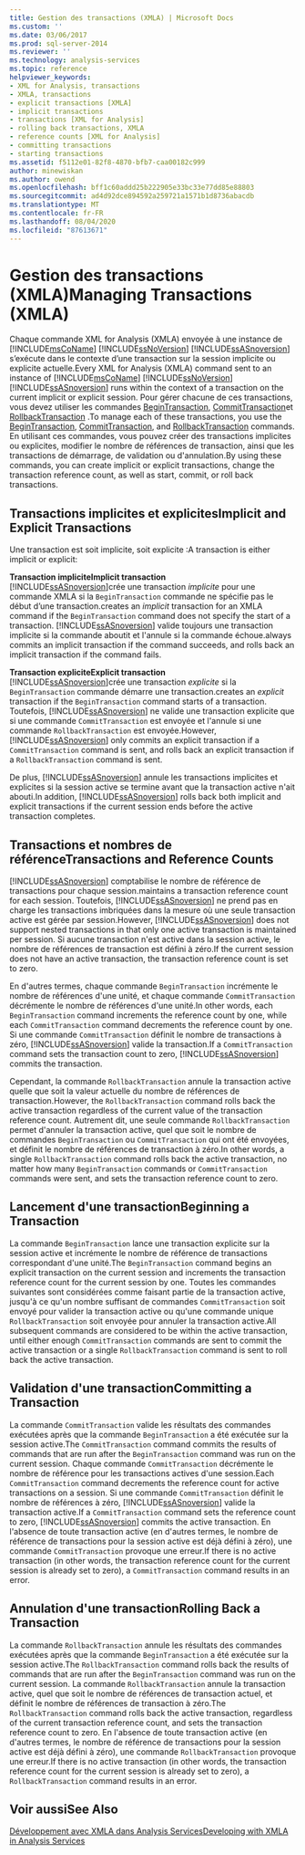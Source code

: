 ```yaml
---
title: Gestion des transactions (XMLA) | Microsoft Docs
ms.custom: ''
ms.date: 03/06/2017
ms.prod: sql-server-2014
ms.reviewer: ''
ms.technology: analysis-services
ms.topic: reference
helpviewer_keywords:
- XML for Analysis, transactions
- XMLA, transactions
- explicit transactions [XMLA]
- implicit transactions
- transactions [XML for Analysis]
- rolling back transactions, XMLA
- reference counts [XML for Analysis]
- committing transactions
- starting transactions
ms.assetid: f5112e01-82f8-4870-bfb7-caa00182c999
author: minewiskan
ms.author: owend
ms.openlocfilehash: bff1c60addd25b222905e33bc33e77dd85e88803
ms.sourcegitcommit: ad4d92dce894592a259721a1571b1d8736abacdb
ms.translationtype: MT
ms.contentlocale: fr-FR
ms.lasthandoff: 08/04/2020
ms.locfileid: "87613671"
---
```

# <a name="managing-transactions-xmla"></a><span data-ttu-id="e6c1d-102">Gestion des transactions (XMLA)</span><span class="sxs-lookup"><span data-stu-id="e6c1d-102">Managing Transactions (XMLA)</span></span>
  <span data-ttu-id="e6c1d-103">Chaque commande XML for Analysis (XMLA) envoyée à une instance de [!INCLUDE[msCoName](../../includes/msconame-md.md)] [!INCLUDE[ssNoVersion](../../includes/ssnoversion-md.md)] [!INCLUDE[ssASnoversion](../../includes/ssasnoversion-md.md)] s’exécute dans le contexte d’une transaction sur la session implicite ou explicite actuelle.</span><span class="sxs-lookup"><span data-stu-id="e6c1d-103">Every XML for Analysis (XMLA) command sent to an instance of [!INCLUDE[msCoName](../../includes/msconame-md.md)] [!INCLUDE[ssNoVersion](../../includes/ssnoversion-md.md)] [!INCLUDE[ssASnoversion](../../includes/ssasnoversion-md.md)] runs within the context of a transaction on the current implicit or explicit session.</span></span> <span data-ttu-id="e6c1d-104">Pour gérer chacune de ces transactions, vous devez utiliser les commandes [BeginTransaction](https://docs.microsoft.com/bi-reference/xmla/xml-elements-commands/begintransaction-element-xmla), [CommitTransaction](https://docs.microsoft.com/bi-reference/xmla/xml-elements-commands/committransaction-element-xmla)et [RollbackTransaction](https://docs.microsoft.com/bi-reference/xmla/xml-elements-commands/rollbacktransaction-element-xmla) .</span><span class="sxs-lookup"><span data-stu-id="e6c1d-104">To manage each of these transactions, you use the [BeginTransaction](https://docs.microsoft.com/bi-reference/xmla/xml-elements-commands/begintransaction-element-xmla), [CommitTransaction](https://docs.microsoft.com/bi-reference/xmla/xml-elements-commands/committransaction-element-xmla), and [RollbackTransaction](https://docs.microsoft.com/bi-reference/xmla/xml-elements-commands/rollbacktransaction-element-xmla) commands.</span></span> <span data-ttu-id="e6c1d-105">En utilisant ces commandes, vous pouvez créer des transactions implicites ou explicites, modifier le nombre de références de transaction, ainsi que les transactions de démarrage, de validation ou d'annulation.</span><span class="sxs-lookup"><span data-stu-id="e6c1d-105">By using these commands, you can create implicit or explicit transactions, change the transaction reference count, as well as start, commit, or roll back transactions.</span></span>  
  
## <a name="implicit-and-explicit-transactions"></a><span data-ttu-id="e6c1d-106">Transactions implicites et explicites</span><span class="sxs-lookup"><span data-stu-id="e6c1d-106">Implicit and Explicit Transactions</span></span>  
 <span data-ttu-id="e6c1d-107">Une transaction est soit implicite, soit explicite :</span><span class="sxs-lookup"><span data-stu-id="e6c1d-107">A transaction is either implicit or explicit:</span></span>  
  
 <span data-ttu-id="e6c1d-108">**Transaction implicite**</span><span class="sxs-lookup"><span data-stu-id="e6c1d-108">**Implicit transaction**</span></span>  
 [!INCLUDE[ssASnoversion](../../includes/ssasnoversion-md.md)]<span data-ttu-id="e6c1d-109">crée une transaction *implicite* pour une commande XMLA si la `BeginTransaction` commande ne spécifie pas le début d’une transaction.</span><span class="sxs-lookup"><span data-stu-id="e6c1d-109">creates an *implicit* transaction for an XMLA command if the `BeginTransaction` command does not specify the start of a transaction.</span></span> [!INCLUDE[ssASnoversion](../../includes/ssasnoversion-md.md)] <span data-ttu-id="e6c1d-110">valide toujours une transaction implicite si la commande aboutit et l'annule si la commande échoue.</span><span class="sxs-lookup"><span data-stu-id="e6c1d-110">always commits an implicit transaction if the command succeeds, and rolls back an implicit transaction if the command fails.</span></span>  
  
 <span data-ttu-id="e6c1d-111">**Transaction explicite**</span><span class="sxs-lookup"><span data-stu-id="e6c1d-111">**Explicit transaction**</span></span>  
 [!INCLUDE[ssASnoversion](../../includes/ssasnoversion-md.md)]<span data-ttu-id="e6c1d-112">crée une transaction *explicite* si la `BeginTransaction` commande démarre une transaction.</span><span class="sxs-lookup"><span data-stu-id="e6c1d-112">creates an *explicit* transaction if the `BeginTransaction` command starts of a transaction.</span></span> <span data-ttu-id="e6c1d-113">Toutefois, [!INCLUDE[ssASnoversion](../../includes/ssasnoversion-md.md)] ne valide une transaction explicite que si une commande `CommitTransaction` est envoyée et l'annule si une commande `RollbackTransaction` est envoyée.</span><span class="sxs-lookup"><span data-stu-id="e6c1d-113">However, [!INCLUDE[ssASnoversion](../../includes/ssasnoversion-md.md)] only commits an explicit transaction if a `CommitTransaction` command is sent, and rolls back an explicit transaction if a `RollbackTransaction` command is sent.</span></span>  
  
 <span data-ttu-id="e6c1d-114">De plus, [!INCLUDE[ssASnoversion](../../includes/ssasnoversion-md.md)] annule les transactions implicites et explicites si la session active se termine avant que la transaction active n'ait abouti.</span><span class="sxs-lookup"><span data-stu-id="e6c1d-114">In addition, [!INCLUDE[ssASnoversion](../../includes/ssasnoversion-md.md)] rolls back both implicit and explicit transactions if the current session ends before the active transaction completes.</span></span>  
  
## <a name="transactions-and-reference-counts"></a><span data-ttu-id="e6c1d-115">Transactions et nombres de référence</span><span class="sxs-lookup"><span data-stu-id="e6c1d-115">Transactions and Reference Counts</span></span>  
 [!INCLUDE[ssASnoversion](../../includes/ssasnoversion-md.md)] <span data-ttu-id="e6c1d-116">comptabilise le nombre de référence de transactions pour chaque session.</span><span class="sxs-lookup"><span data-stu-id="e6c1d-116">maintains a transaction reference count for each session.</span></span> <span data-ttu-id="e6c1d-117">Toutefois, [!INCLUDE[ssASnoversion](../../includes/ssasnoversion-md.md)] ne prend pas en charge les transactions imbriquées dans la mesure où une seule transaction active est gérée par session.</span><span class="sxs-lookup"><span data-stu-id="e6c1d-117">However, [!INCLUDE[ssASnoversion](../../includes/ssasnoversion-md.md)] does not support nested transactions in that only one active transaction is maintained per session.</span></span> <span data-ttu-id="e6c1d-118">Si aucune transaction n'est active dans la session active, le nombre de références de transaction est défini à zéro.</span><span class="sxs-lookup"><span data-stu-id="e6c1d-118">If the current session does not have an active transaction, the transaction reference count is set to zero.</span></span>  
  
 <span data-ttu-id="e6c1d-119">En d'autres termes, chaque commande `BeginTransaction` incrémente le nombre de références d'une unité, et chaque commande `CommitTransaction` décrémente le nombre de références d'une unité.</span><span class="sxs-lookup"><span data-stu-id="e6c1d-119">In other words, each `BeginTransaction` command increments the reference count by one, while each `CommitTransaction` command decrements the reference count by one.</span></span> <span data-ttu-id="e6c1d-120">Si une commande `CommitTransaction` définit le nombre de transactions à zéro, [!INCLUDE[ssASnoversion](../../includes/ssasnoversion-md.md)] valide la transaction.</span><span class="sxs-lookup"><span data-stu-id="e6c1d-120">If a `CommitTransaction` command sets the transaction count to zero, [!INCLUDE[ssASnoversion](../../includes/ssasnoversion-md.md)] commits the transaction.</span></span>  
  
 <span data-ttu-id="e6c1d-121">Cependant, la commande `RollbackTransaction` annule la transaction active quelle que soit la valeur actuelle du nombre de références de transaction.</span><span class="sxs-lookup"><span data-stu-id="e6c1d-121">However, the `RollbackTransaction` command rolls back the active transaction regardless of the current value of the transaction reference count.</span></span> <span data-ttu-id="e6c1d-122">Autrement dit, une seule commande `RollbackTransaction` permet d'annuler la transaction active, quel que soit le nombre de commandes `BeginTransaction` ou `CommitTransaction` qui ont été envoyées, et définit le nombre de références de transaction à zéro.</span><span class="sxs-lookup"><span data-stu-id="e6c1d-122">In other words, a single `RollbackTransaction` command rolls back the active transaction, no matter how many `BeginTransaction` commands or `CommitTransaction` commands were sent, and sets the transaction reference count to zero.</span></span>  
  
## <a name="beginning-a-transaction"></a><span data-ttu-id="e6c1d-123">Lancement d'une transaction</span><span class="sxs-lookup"><span data-stu-id="e6c1d-123">Beginning a Transaction</span></span>  
 <span data-ttu-id="e6c1d-124">La commande `BeginTransaction` lance une transaction explicite sur la session active et incrémente le nombre de référence de transactions correspondant d'une unité.</span><span class="sxs-lookup"><span data-stu-id="e6c1d-124">The `BeginTransaction` command begins an explicit transaction on the current session and increments the transaction reference count for the current session by one.</span></span> <span data-ttu-id="e6c1d-125">Toutes les commandes suivantes sont considérées comme faisant partie de la transaction active, jusqu'à ce qu'un nombre suffisant de commandes `CommitTransaction` soit envoyé pour valider la transaction active ou qu'une commande unique `RollbackTransaction` soit envoyée pour annuler la transaction active.</span><span class="sxs-lookup"><span data-stu-id="e6c1d-125">All subsequent commands are considered to be within the active transaction, until either enough `CommitTransaction` commands are sent to commit the active transaction or a single `RollbackTransaction` command is sent to roll back the active transaction.</span></span>  
  
## <a name="committing-a-transaction"></a><span data-ttu-id="e6c1d-126">Validation d'une transaction</span><span class="sxs-lookup"><span data-stu-id="e6c1d-126">Committing a Transaction</span></span>  
 <span data-ttu-id="e6c1d-127">La commande `CommitTransaction` valide les résultats des commandes exécutées après que la commande `BeginTransaction` a été exécutée sur la session active.</span><span class="sxs-lookup"><span data-stu-id="e6c1d-127">The `CommitTransaction` command commits the results of commands that are run after the `BeginTransaction` command was run on the current session.</span></span> <span data-ttu-id="e6c1d-128">Chaque commande `CommitTransaction` décrémente le nombre de référence pour les transactions actives d'une session.</span><span class="sxs-lookup"><span data-stu-id="e6c1d-128">Each `CommitTransaction` command decrements the reference count for active transactions on a session.</span></span> <span data-ttu-id="e6c1d-129">Si une commande `CommitTransaction` définit le nombre de références à zéro, [!INCLUDE[ssASnoversion](../../includes/ssasnoversion-md.md)] valide la transaction active.</span><span class="sxs-lookup"><span data-stu-id="e6c1d-129">If a `CommitTransaction` command sets the reference count to zero, [!INCLUDE[ssASnoversion](../../includes/ssasnoversion-md.md)] commits the active transaction.</span></span> <span data-ttu-id="e6c1d-130">En l'absence de toute transaction active (en d'autres termes, le nombre de référence de transactions pour la session active est déjà défini à zéro), une commande `CommitTransaction` provoque une erreur.</span><span class="sxs-lookup"><span data-stu-id="e6c1d-130">If there is no active transaction (in other words, the transaction reference count for the current session is already set to zero), a `CommitTransaction` command results in an error.</span></span>  
  
## <a name="rolling-back-a-transaction"></a><span data-ttu-id="e6c1d-131">Annulation d'une transaction</span><span class="sxs-lookup"><span data-stu-id="e6c1d-131">Rolling Back a Transaction</span></span>  
 <span data-ttu-id="e6c1d-132">La commande `RollbackTransaction` annule les résultats des commandes exécutées après que la commande `BeginTransaction` a été exécutée sur la session active.</span><span class="sxs-lookup"><span data-stu-id="e6c1d-132">The `RollbackTransaction` command rolls back the results of commands that are run after the `BeginTransaction` command was run on the current session.</span></span> <span data-ttu-id="e6c1d-133">La commande `RollbackTransaction` annule la transaction active, quel que soit le nombre de références de transaction actuel, et définit le nombre de références de transaction à zéro.</span><span class="sxs-lookup"><span data-stu-id="e6c1d-133">The `RollbackTransaction` command rolls back the active transaction, regardless of the current transaction reference count, and sets the transaction reference count to zero.</span></span> <span data-ttu-id="e6c1d-134">En l'absence de toute transaction active (en d'autres termes, le nombre de référence de transactions pour la session active est déjà défini à zéro), une commande `RollbackTransaction` provoque une erreur.</span><span class="sxs-lookup"><span data-stu-id="e6c1d-134">If there is no active transaction (in other words, the transaction reference count for the current session is already set to zero), a `RollbackTransaction` command results in an error.</span></span>  
  
## <a name="see-also"></a><span data-ttu-id="e6c1d-135">Voir aussi</span><span class="sxs-lookup"><span data-stu-id="e6c1d-135">See Also</span></span>  
 [<span data-ttu-id="e6c1d-136">Développement avec XMLA dans Analysis Services</span><span class="sxs-lookup"><span data-stu-id="e6c1d-136">Developing with XMLA in Analysis Services</span></span>](developing-with-xmla-in-analysis-services.md)  
  
  
